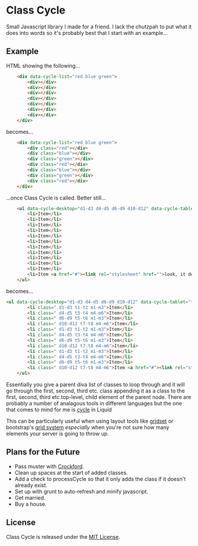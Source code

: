 # Class Cycle

Small Javascript library I made for a friend. I lack the chutzpah to put what it does into words so it's probably best that I start with an example...

## Example

HTML showing the following...

```HTML
	<div data-cycle-list="red blue green">
		<div></div>
		<div></div>
		<div></div>
		<div></div>
		<div></div>
		<div></div>
		<div></div>
	</div>
```

becomes... 

```HTML
	<div data-cycle-list="red blue green">
		<div class="red"></div>
		<div class="blue"></div>
		<div class="green"></div>
		<div class="red"></div>
		<div class="blue"></div>
		<div class="green"></div>
		<div class="red"></div>
	</div>
```

...once Class Cycle is called. Better still...

```HTML
	<ul data-cycle-desktop="d1-d3 d4-d5 d6-d9 d10-d12" data-cycle-tablet="t1-t2 t3-t4 t5-t6 t7-t8" data-cycle-mobile="m1-m3 m4-m6">
		<li>Item</li>
		<li>Item</li>
		<li>Item</li>
		<li>Item</li>
		<li>Item</li>
		<li>Item</li>
		<li>Item</li>
		<li>Item</li>
		<li>Item</li>
		<li>Item</li>
		<li>Item</li>
		<li>Item <a href="#"><link rel="stylesheet" href="">look, it doesn't freak out over child elements</a></li>
	</ul>
```

becomes...

```HTML
<ul data-cycle-desktop="d1-d3 d4-d5 d6-d9 d10-d12" data-cycle-tablet="t1-t2 t3-t4 t5-t6 t7-t8" data-cycle-mobile="m1-m3 m4-m6">
		<li class=" d1-d3 t1-t2 m1-m3">Item</li>
		<li class=" d4-d5 t3-t4 m4-m6">Item</li>
		<li class=" d6-d9 t5-t6 m1-m3">Item</li>
		<li class=" d10-d12 t7-t8 m4-m6">Item</li>
		<li class=" d1-d3 t1-t2 m1-m3">Item</li>
		<li class=" d4-d5 t3-t4 m4-m6">Item</li>
		<li class=" d6-d9 t5-t6 m1-m3">Item</li>
		<li class=" d10-d12 t7-t8 m4-m6">Item</li>
		<li class=" d1-d3 t1-t2 m1-m3">Item</li>
		<li class=" d4-d5 t3-t4 m4-m6">Item</li>
		<li class=" d6-d9 t5-t6 m1-m3">Item</li>
		<li class=" d10-d12 t7-t8 m4-m6">Item <a href="#"><link rel="stylesheet" href="">look, it doesn't freak out over child elements</a></li>
	</ul>
```

Essentially you give a parent diva list of classes to loop through and it will go through the first, second, third etc. class appending it as a class to the first, second, third etc.top-level, child element of the parent node. There are probably a number of analagous tools in different languages but the one that comes to mind for me is [cycle] in Liquid

This can be particularly useful when using layout tools like [gridset] or bootstrap's [grid system] *especially* when you're not sure how many elements your server is going to throw up.

## Plans for the Future
* Pass muster with [Crockford].
* Clean up spaces at the start of added classes. 
* Add a check to processCycle so that it only adds the class if it doesn't already exist.
* Set up with grunt to auto-refresh and minify javascript.
* Get married.
* Buy a house.

## License

Class Cycle is released under the [MIT License].


[cycle]: "http://docs.shopify.com/themes/liquid-basics/logic#cycle
[gridset]: https://gridsetapp.com/
[grid system]: http://getbootstrap.com/css/#grid
[Crockford]: http://www.jslint.com/lint.html
[MIT License]:(http://www.opensource.org/licenses/MIT)